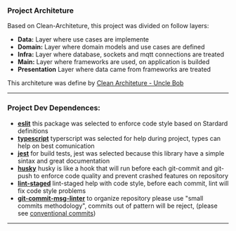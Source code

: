 ### Project Architeture

Based on Clean-Architeture, this project was divided on follow layers:

 - **Data:**
 Layer where use cases are implemente
 - **Domain:**
 Layer where domain models and use cases are defined
 - **Infra:**
 Layer where database, sockets and mqtt connections are treated
 - **Main:**
 Layer where frameworks are used, on application is builded
 - **Presentation**
 Layer where data came from frameworks are treated

This architeture was define by [Clean Architeture - Uncle Bob](https://blog.cleancoder.com/uncle-bob/2012/08/13/the-clean-architecture.html)
***
### Project Dev Dependences:

 - [**eslit**](https://eslint.org/)
 this package was selected to enforce code style based on Stardard definitions
 - [**typescript**](https://www.typescriptlang.org/)
 typerscript was selected for help during project, types can help on best comunication
 - [**jest**](https://jestjs.io/)
 for build tests, jest was selected because this library have a simple sintax and great documentation
 - [**husky**](https://www.npmjs.com/package/husky)
 husky is like a hook that will run before each git-commit and git-push to enforce code quality and prevent crashed features on repository
 - [**lint-staged**](https://github.com/okonet/lint-staged)
 lint-staged help with code style, before each commit, lint will fix code style problems
 - [**git-commit-msg-linter**](https://www.npmjs.com/package/git-commit-msg-linter)
 to organize repository please use "small commits methodology", commits out of pattern will be reject, (please see [conventional commits](https://www.conventionalcommits.org/pt-br/v1.0.0-beta.4/))

***
